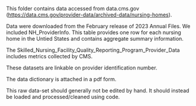 This folder contains data accessed from data.cms.gov (https://data.cms.gov/provider-data/archived-data/nursing-homes). 

Data were downloaded from the February release of 2023 Annual Files. 
We included NH_ProviderInfo. This table provides one row for each nursing home in the Untied States and contains aggregate summary information. 

The Skilled_Nursing_Facility_Quality_Reporting_Program_Provider_Data includes metrics collected by CMS. 

These datasets are linkable on provider identification number. 

The data dictionary is attached in a pdf form. 

This raw data-set should generally not be edited by hand. It should instead be loaded and processed/cleaned using code.


